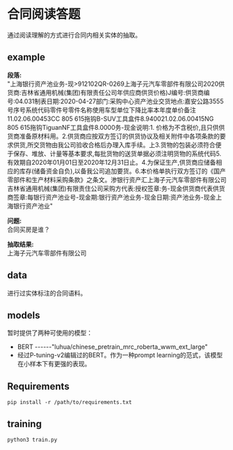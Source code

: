 # 合同阅读答题

通过阅读理解的方式进行合同内相关实体的抽取。
## example
**段落:**  
"上海银行资产池业务-现>912102QR-0269上海子元汽车零部件有限公司2020供货商:吉林省通用机械(集团)有限责任公司年供应商供货价格)J编号:供货商编号:04.031制表日期:2020-04-27部门:采购中心资产池业交货地点:嘉安公路3555号序号系统代码零件号零件名称使用车型单位下降比率本年度单价备注11.02.06.00453CC 805 615拖钩B-SUV工具盒件8.940021.02.06.00415NG 805 615拖钩TiguanNF工具盒件8.0000务-现金说明:1. 价格为不含税价,且只供供货商准备原材料用。2.供货商应按双方签订的供货协议及相关附件中各项条款的要求供货,所交货物由我公司验收合格后办理入库手续。上3.货物的包装必须符合便于保存、堆放、计量等基本要求,每批货物的送货单据必须注明货物的系统代码5.有效期自2020年01月01日至2020年12月31日止。4.为保证生产,供货商应储备相应的库存(储备资金自负),以备我公司追加要货。6.本价格单执行双方签订的《国产零部件和生产材料采购条款》之条文。渗银行资产汇上海子元汽车零部件有限公司吉林省通用机械(集团)有限责住公司采购方代表:授权签章:务-现金供货商代表供货商签章:每银行资产池业号-现金期:银行资产池业务-现金日期:资产池业务-现金上海银行资产池业"

**问题:**  
合同买房是谁？

**抽取结果:**  
上海子元汽车零部件有限公司

## data
进行过实体标注的合同语料。
## models
暂时提供了两种可使用的模型：
* BERT ------"luhua/chinese_pretrain_mrc_roberta_wwm_ext_large"
* 经过P-tuning-v2编辑过的BERT。作为一种prompt learning的范式，该模型在小样本下有更强的表现。
## Requirements
```
pip install -r /path/to/requirements.txt
```

## training
```
python3 train.py
```